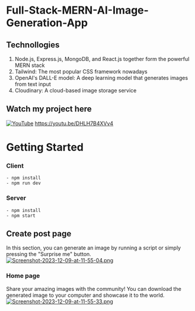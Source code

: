 # Full-Stack-MERN-AI-Image-Generation-App
## Technollogies
1. Node.js, Express.js, MongoDB, and React.js together form the powerful MERN stack
2. Tailwind: The most popular CSS framework nowadays
3. OpenAI's DALL-E model: A deep learning model that generates images from text input
4. Cloudinary: A cloud-based image storage service
   
## Watch my project here 
[![YouTube](https://img.icons8.com/color/48/000000/youtube-play.png)](https://youtu.be/DHLH7B4XVv4)
https://youtu.be/DHLH7B4XVv4

# Getting Started

### Client 

```
- npm install
- npm run dev
```
### Server

```
- npm install
- npm start
```

## Create post page
  In this section, you can generate an image by running a script or simply pressing the "Surprise me" button.
 [![Screenshot-2023-12-09-at-11-55-04.png](https://i.postimg.cc/nzHsGtn7/Screenshot-2023-12-09-at-11-55-04.png)](https://postimg.cc/p96XP4hX)

### Home page
Share your amazing images with the community! You can download the generated image to your computer and showcase it to the world.
 [![Screenshot-2023-12-09-at-11-55-33.png](https://i.postimg.cc/6pr5j1jh/Screenshot-2023-12-09-at-11-55-33.png)](https://postimg.cc/PCqjNKkL)
  
